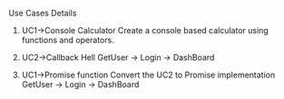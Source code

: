 Use Cases Details

1. UC1->Console Calculator
Create a console based calculator using functions and operators.

2. UC2->Callback Hell
GetUser -> Login -> DashBoard 

3. UC1->Promise function
Convert the UC2 to Promise implementation GetUser -> Login -> DashBoard 
